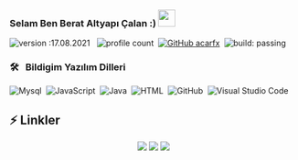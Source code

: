 ### Selam Ben Berat Altyapı Çalan :) <img src = "https://cdn.discordapp.com/emojis/920791355196833852.png?v=1" high="20px" width="30px">
![version :17.08.2021](https://img.shields.io/badge/version-17.08.2021-informational) &nbsp;
![profile count](https://komarev.com/ghpvc/?username=BenBerat&color=red)&nbsp;
[![GitHub acarfx](https://img.shields.io/github/followers/BenBerat?label=follow&style=social)](https://github.com/BenBerat)&nbsp;
![build: passing](https://img.shields.io/badge/build-passing-success)
<br>

### 🛠 &nbsp; Bildigim Yazılım Dilleri
![Mysql](https://img.shields.io/badge/-Mysql-05122A?style=flat&logo=mysql)&nbsp;
![JavaScript](https://img.shields.io/badge/-JavaScript-05122A?style=flat&logo=javascript)&nbsp;
![Java](https://img.shields.io/badge/-Java-05122A?style=flat&logo=Java&logoColor=FFA518)&nbsp;
![HTML](https://img.shields.io/badge/-HTML-05122A?style=flat&logo=HTML5)&nbsp;
![GitHub](https://img.shields.io/badge/-GitHub-05122A?style=flat&logo=github)&nbsp;
![Visual Studio Code](https://img.shields.io/badge/-Visual%20Studio%20Code-05122A?style=flat&logo=visual-studio-code&logoColor=007ACC)&nbsp;
## ⚡ Linkler
<div align="center">
 <a href="https://discord.com/users/980132959401173052" target="_blank"><img src="https://shields.io/badge/BenBerat-111111.svg?&style=for-the-badge&logo=discord"></a>    <a href="https://github.com/BenBerat" target="_blank"><img src="https://shields.io/badge/BenBerat-111111.svg?&style=for-the-badge&logo=github"></a>
    <a href="https://discord.gg/safecode" target="_blank"><img src="https://shields.io/badge/My Discord Server-111111.svg?&style=for-the-badge"></a>
</div>
